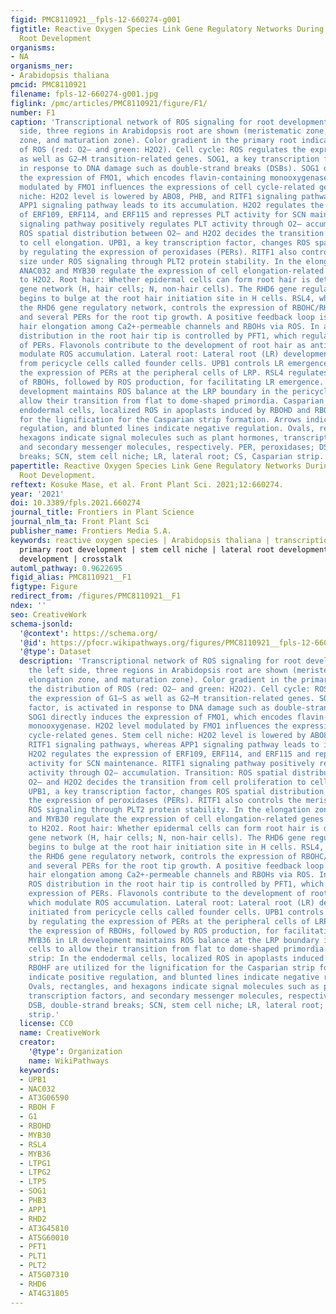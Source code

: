 ```yaml
---
figid: PMC8110921__fpls-12-660274-g001
figtitle: Reactive Oxygen Species Link Gene Regulatory Networks During Arabidopsis
  Root Development
organisms:
- NA
organisms_ner:
- Arabidopsis thaliana
pmcid: PMC8110921
filename: fpls-12-660274-g001.jpg
figlink: /pmc/articles/PMC8110921/figure/F1/
number: F1
caption: 'Transcriptional network of ROS signaling for root development. At the left
  side, three regions in Arabidopsis root are shown (meristematic zone, elongation
  zone, and maturation zone). Color gradient in the primary root indicates the distribution
  of ROS (red: O2– and green: H2O2). Cell cycle: ROS regulates the expression of G1–S
  as well as G2–M transition-related genes. SOG1, a key transcription factor, is activated
  in response to DNA damage such as double-strand breaks (DSBs). SOG1 directly induces
  the expression of FMO1, which encodes flavin-containing monooxygenase. H2O2 level
  modulated by FMO1 influences the expressions of cell cycle-related genes. Stem cell
  niche: H2O2 level is lowered by ABO8, PHB, and RITF1 signaling pathways, whereas
  APP1 signaling pathway leads to its accumulation. H2O2 regulates the expression
  of ERF109, ERF114, and ERF115 and represses PLT activity for SCN maintenance. RITF1
  signaling pathway positively regulates PLT activity through O2– accumulation. Transition:
  ROS spatial distribution between O2– and H2O2 decides the transition from cell proliferation
  to cell elongation. UPB1, a key transcription factor, changes ROS spatial distribution
  by regulating the expression of peroxidases (PERs). RITF1 also controls the meristem
  size under ROS signaling through PLT2 protein stability. In the elongation zone,
  ANAC032 and MYB30 regulate the expression of cell elongation-related genes in response
  to H2O2. Root hair: Whether epidermal cells can form root hair is determined by
  gene network (H, hair cells; N, non-hair cells). The RHD6 gene regulatory network
  begins to bulge at the root hair initiation site in H cells. RSL4, which is under
  the RHD6 gene regulatory network, controls the expression of RBOHC/RHD2, RBOHJ,
  and several PERs for the root tip growth. A positive feedback loop is formed during
  hair elongation among Ca2+-permeable channels and RBOHs via ROS. In addition, ROS
  distribution in the root hair tip is controlled by PFT1, which regulates the expression
  of PERs. Flavonols contribute to the development of root hair as antioxidants, which
  modulate ROS accumulation. Lateral root: Lateral root (LR) development is initiated
  from pericycle cells called founder cells. UPB1 controls LR emergence by regulating
  the expression of PERs at the peripheral cells of LRP. RSL4 regulates the expression
  of RBOHs, followed by ROS production, for facilitating LR emergence. MYB36 in LR
  development maintains ROS balance at the LRP boundary in the pericycle cells to
  allow their transition from flat to dome-shaped primordia. Casparian strip: In the
  endodermal cells, localized ROS in apoplasts induced by RBOHD and RBOHF are utilized
  for the lignification for the Casparian strip formation. Arrows indicate positive
  regulation, and blunted lines indicate negative regulation. Ovals, rectangles, and
  hexagons indicate signal molecules such as plant hormones, transcription factors,
  and secondary messenger molecules, respectively. PER, peroxidases; DSB, double-strand
  breaks; SCN, stem cell niche; LR, lateral root; CS, Casparian strip.'
papertitle: Reactive Oxygen Species Link Gene Regulatory Networks During Arabidopsis
  Root Development.
reftext: Kosuke Mase, et al. Front Plant Sci. 2021;12:660274.
year: '2021'
doi: 10.3389/fpls.2021.660274
journal_title: Frontiers in Plant Science
journal_nlm_ta: Front Plant Sci
publisher_name: Frontiers Media S.A.
keywords: reactive oxygen species | Arabidopsis thaliana | transcription factor |
  primary root development | stem cell niche | lateral root development | root hair
  development | crosstalk
automl_pathway: 0.9622695
figid_alias: PMC8110921__F1
figtype: Figure
redirect_from: /figures/PMC8110921__F1
ndex: ''
seo: CreativeWork
schema-jsonld:
  '@context': https://schema.org/
  '@id': https://pfocr.wikipathways.org/figures/PMC8110921__fpls-12-660274-g001.html
  '@type': Dataset
  description: 'Transcriptional network of ROS signaling for root development. At
    the left side, three regions in Arabidopsis root are shown (meristematic zone,
    elongation zone, and maturation zone). Color gradient in the primary root indicates
    the distribution of ROS (red: O2– and green: H2O2). Cell cycle: ROS regulates
    the expression of G1–S as well as G2–M transition-related genes. SOG1, a key transcription
    factor, is activated in response to DNA damage such as double-strand breaks (DSBs).
    SOG1 directly induces the expression of FMO1, which encodes flavin-containing
    monooxygenase. H2O2 level modulated by FMO1 influences the expressions of cell
    cycle-related genes. Stem cell niche: H2O2 level is lowered by ABO8, PHB, and
    RITF1 signaling pathways, whereas APP1 signaling pathway leads to its accumulation.
    H2O2 regulates the expression of ERF109, ERF114, and ERF115 and represses PLT
    activity for SCN maintenance. RITF1 signaling pathway positively regulates PLT
    activity through O2– accumulation. Transition: ROS spatial distribution between
    O2– and H2O2 decides the transition from cell proliferation to cell elongation.
    UPB1, a key transcription factor, changes ROS spatial distribution by regulating
    the expression of peroxidases (PERs). RITF1 also controls the meristem size under
    ROS signaling through PLT2 protein stability. In the elongation zone, ANAC032
    and MYB30 regulate the expression of cell elongation-related genes in response
    to H2O2. Root hair: Whether epidermal cells can form root hair is determined by
    gene network (H, hair cells; N, non-hair cells). The RHD6 gene regulatory network
    begins to bulge at the root hair initiation site in H cells. RSL4, which is under
    the RHD6 gene regulatory network, controls the expression of RBOHC/RHD2, RBOHJ,
    and several PERs for the root tip growth. A positive feedback loop is formed during
    hair elongation among Ca2+-permeable channels and RBOHs via ROS. In addition,
    ROS distribution in the root hair tip is controlled by PFT1, which regulates the
    expression of PERs. Flavonols contribute to the development of root hair as antioxidants,
    which modulate ROS accumulation. Lateral root: Lateral root (LR) development is
    initiated from pericycle cells called founder cells. UPB1 controls LR emergence
    by regulating the expression of PERs at the peripheral cells of LRP. RSL4 regulates
    the expression of RBOHs, followed by ROS production, for facilitating LR emergence.
    MYB36 in LR development maintains ROS balance at the LRP boundary in the pericycle
    cells to allow their transition from flat to dome-shaped primordia. Casparian
    strip: In the endodermal cells, localized ROS in apoplasts induced by RBOHD and
    RBOHF are utilized for the lignification for the Casparian strip formation. Arrows
    indicate positive regulation, and blunted lines indicate negative regulation.
    Ovals, rectangles, and hexagons indicate signal molecules such as plant hormones,
    transcription factors, and secondary messenger molecules, respectively. PER, peroxidases;
    DSB, double-strand breaks; SCN, stem cell niche; LR, lateral root; CS, Casparian
    strip.'
  license: CC0
  name: CreativeWork
  creator:
    '@type': Organization
    name: WikiPathways
  keywords:
  - UPB1
  - NAC032
  - AT3G06590
  - RBOH F
  - G1
  - RBOHD
  - MYB30
  - RSL4
  - MYB36
  - LTPG1
  - LTPG2
  - LTP5
  - SOG1
  - PHB3
  - APP1
  - RHD2
  - AT3G45810
  - AT5G60010
  - PFT1
  - PLT1
  - PLT2
  - AT5G07310
  - RHD6
  - AT4G31805
---
```

